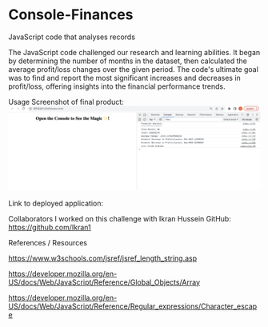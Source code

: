 # Console-Finances

JavaScript code that analyses records

The JavaScript code challenged our research and learning abilities. It began by determining the number of months in the dataset, then calculated the average profit/loss changes over the given period. The code's ultimate goal was to find and report the most significant increases and decreases in profit/loss, offering insights into the financial performance trends.

Usage
Screenshot of final product:
![Boostrap portfolio demo](./starter/Screenshot%202023-10-24%20at%2016.03.54.png)

Link to deployed application:

Collaborators
I worked on this challenge with Ikran Hussein GitHub: https://github.com/Ikran1

References / Resources

https://www.w3schools.com/jsref/jsref_length_string.asp

https://developer.mozilla.org/en-US/docs/Web/JavaScript/Reference/Global_Objects/Array

https://developer.mozilla.org/en-US/docs/Web/JavaScript/Reference/Regular_expressions/Character_escape
